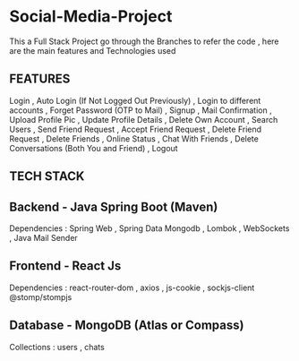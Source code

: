 # Social-Media-Project
This a Full Stack Project go through the Branches to refer the code , here are the main features and Technologies used

## FEATURES ##
Login , 
Auto Login (If Not Logged Out Previously) , 
Login to different accounts , 
Forget Password (OTP to Mail) , 
Signup , 
Mail Confirmation , 
Upload Profile Pic , 
Update Profile Details , 
Delete Own Account , 
Search Users , 
Send Friend Request , 
Accept Friend Request , 
Delete Friend Request , 
Delete Friends , 
Online Status , 
Chat With Friends , 
Delete Conversations (Both You and Friend) , 
Logout

## TECH STACK ##
## Backend - Java Spring Boot (Maven) ##
  Dependencies : 
    Spring Web , 
    Spring Data Mongodb , 
    Lombok , 
    WebSockets , 
    Java Mail Sender

## Frontend - React Js ##
  Dependencies : 
    react-router-dom , 
    axios , 
    js-cookie , 
    sockjs-client @stomp/stompjs

## Database - MongoDB  (Atlas or Compass) ##
  Collections : 
    users , 
    chats
